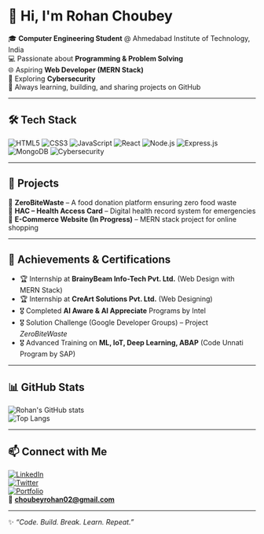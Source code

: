 # 👋 Hi, I'm Rohan Choubey  

🎓 **Computer Engineering Student** @ Ahmedabad Institute of Technology, India  
💻 Passionate about **Programming & Problem Solving**  
🌐 Aspiring **Web Developer (MERN Stack)**  
🔐 Exploring **Cybersecurity**  
🚀 Always learning, building, and sharing projects on GitHub  

---

## 🛠️ Tech Stack  

![HTML5](https://img.shields.io/badge/HTML5-E34F26?style=for-the-badge&logo=html5&logoColor=white)   ![CSS3](https://img.shields.io/badge/CSS3-1572B6?style=for-the-badge&logo=css3&logoColor=white)   ![JavaScript](https://img.shields.io/badge/JavaScript-F7DF1E?style=for-the-badge&logo=javascript&logoColor=black)   ![React](https://img.shields.io/badge/React-20232A?style=for-the-badge&logo=react&logoColor=61DAFB)   ![Node.js](https://img.shields.io/badge/Node.js-43853D?style=for-the-badge&logo=node.js&logoColor=white)   ![Express.js](https://img.shields.io/badge/Express.js-404D59?style=for-the-badge)   ![MongoDB](https://img.shields.io/badge/MongoDB-4EA94B?style=for-the-badge&logo=mongodb&logoColor=white)   ![Cybersecurity](https://img.shields.io/badge/Cybersecurity-000000?style=for-the-badge&logo=Hack%20The%20Box&logoColor=green)  

---

## 📌 Projects  

🔹 **ZeroBiteWaste** – A food donation platform ensuring zero food waste  
🔹 **HAC – Health Access Card** – Digital health record system for emergencies  
🔹 **E-Commerce Website (In Progress)** – MERN stack project for online shopping  

---

## 🎯 Achievements & Certifications  

- 🏆 Internship at **BrainyBeam Info-Tech Pvt. Ltd.** (Web Design with MERN Stack)  
- 🏆 Internship at **CreArt Solutions Pvt. Ltd.** (Web Designing)  
- 🎖️ Completed **AI Aware & AI Appreciate** Programs by Intel  
- 🎖️ Solution Challenge (Google Developer Groups) – Project *ZeroBiteWaste*  
- 🎖️ Advanced Training on **ML, IoT, Deep Learning, ABAP** (Code Unnati Program by SAP)  

---

## 📊 GitHub Stats  

![Rohan's GitHub stats](https://github-readme-stats.vercel.app/api?username=Rohanchoubey&show_icons=true&theme=radical)  
![Top Langs](https://github-readme-stats.vercel.app/api/top-langs/?username=Rohanchoubey&layout=compact&theme=radical)  

---

## 📫 Connect with Me  

[![LinkedIn](https://img.shields.io/badge/LinkedIn-0077B5?style=for-the-badge&logo=linkedin&logoColor=white)](https://linkedin.com/in/your-profile)  
[![Twitter](https://img.shields.io/badge/Twitter-1DA1F2?style=for-the-badge&logo=twitter&logoColor=white)](https://twitter.com/your-profile)  
[![Portfolio](https://img.shields.io/badge/Portfolio-000000?style=for-the-badge&logo=firefox&logoColor=white)](https://your-portfolio-link)  
📧 **choubeyrohan02@gmail.com**  

---

✨ *“Code. Build. Break. Learn. Repeat.”*
